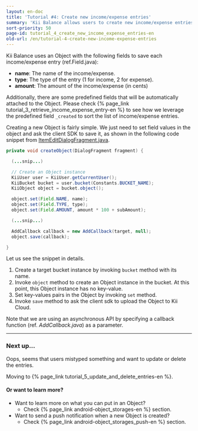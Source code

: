 ```yaml
---
layout: en-doc
title: 'Tutorial #4: Create new income/expense entries'
summary: 'Kii Balance allows users to create new income/expense entries by pressing "Add" button.  Those entries are to be uploaded and stored to Kii Cloud.'
sort-priority: 50
page-id: tutorial_4_create_new_income_expense_entries-en
old-url: /en/tutorial-4-create-new-income-expense-entries
---
```

Kii Balance uses an Object with the following fields to save each income/expense entry (ref.Field.java):

* **name**: The name of the income/expense.
* **type**: The type of the entry (1 for income, 2 for expense).
* **amount**: The amount of the income/expense (in cents)

Additionally, there are some predefined fields that will be automatically
attached to the Object.  Please check
{% page_link tutorial_3_retrieve_income_expense_entry-en %}
to see how we leverage the predefined field `_created` to sort the list of
income/expense entries.

Creating a new Object is fairly simple.  We just need to set field values in
the object and ask the client SDK to save it, as shown in the following code
snippet from
[ItemEditDialogFragment.java](https://github.com/KiiPlatform/KiiBalance-Android/blob/master/src/com/kii/sample/balance/list/ItemEditDialogFragment.java#L173).

```java
private void createObject(DialogFragment fragment) {

  (...snip...)

  // Create an Object instance
  KiiUser user = KiiUser.getCurrentUser();
  KiiBucket bucket = user.bucket(Constants.BUCKET_NAME);
  KiiObject object = bucket.object();

  object.set(Field.NAME, name);
  object.set(Field.TYPE, type);
  object.set(Field.AMOUNT, amount * 100 + subAmount);

  (...snip...)

  AddCallback callback = new AddCallback(target, null);
  object.save(callback);

}
```

Let us see the snippet in details.  

1. Create a target bucket instance by invoking `bucket` method with its name.
2. Invoke `object` method to create an Object instance in the bucket.  At this point, this Object instance has no key-value.
3. Set key-values pairs in the Object by invoking `set` method.
4. Invoke `save` method to ask the client sdk to upload the Object to Kii Cloud.

Note that we are using an asynchronous API by specifying a callback function (ref. *AddCallback.java*) as a parameter.

----
### Next up...

Oops, seems that users mistyped something and want to update or delete the entries.  

Moving to {% page_link tutorial_5_update_and_delete_entries-en %}.

#### Or want to learn more?

* Want to learn more on what you can put in an Object?  
  * Check {% page_link android-object_storages-en %} section.
* Want to send a push notification when a new Object is created? 
  * Check {% page_link android-object_storages_push-en %} section.
